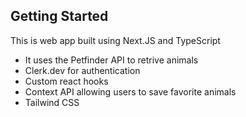 
## Getting Started

This is web app built using Next.JS and TypeScript
- It uses the Petfinder API to retrive animals
- Clerk.dev for authentication
- Custom react hooks
- Context API allowing users to save favorite animals
- Tailwind CSS
  
